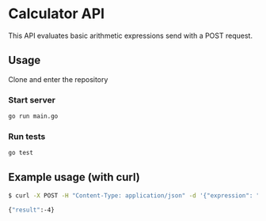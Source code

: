 # Calculator API
This API evaluates basic arithmetic expressions send with a POST request.

## Usage
Clone and enter the repository
### Start server
```bash
go run main.go
```

### Run tests
```bash
go test
```

## Example usage (with curl)
```bash
$ curl -X POST -H "Content-Type: application/json" -d '{"expression": "-1 * (2 * 6 / 3)"}' http://127.0.0.1:8000/api/calc/

{"result":-4}
```
